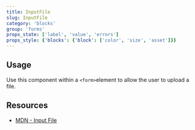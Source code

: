 ```yaml
---
title: InputFile
slug: InputFile
category: 'blocks'
group: 'forms'
props_state: ['label', 'value', 'errors']
props_style: {'blocks': {'block': ['color', 'size', 'asset']}}
---
```


## Usage

Use this component within a `<form>`element to allow the user to upload a file.

## Resources

- [MDN - Input File](https://developer.mozilla.org/en-US/docs/Web/HTML/Element/input/file)

